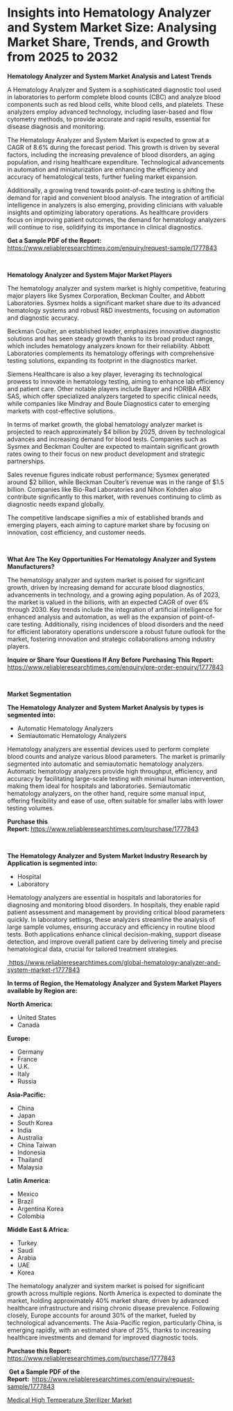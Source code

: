 <p><h1>Insights into Hematology Analyzer and System Market Size: Analysing Market Share, Trends, and Growth from 2025 to 2032</h1></p><p><strong>Hematology Analyzer and System Market Analysis and Latest Trends</strong></p>
<p><p>A Hematology Analyzer and System is a sophisticated diagnostic tool used in laboratories to perform complete blood counts (CBC) and analyze blood components such as red blood cells, white blood cells, and platelets. These analyzers employ advanced technology, including laser-based and flow cytometry methods, to provide accurate and rapid results, essential for disease diagnosis and monitoring.</p><p>The Hematology Analyzer and System Market is expected to grow at a CAGR of 8.6% during the forecast period. This growth is driven by several factors, including the increasing prevalence of blood disorders, an aging population, and rising healthcare expenditure. Technological advancements in automation and miniaturization are enhancing the efficiency and accuracy of hematological tests, further fueling market expansion.</p><p>Additionally, a growing trend towards point-of-care testing is shifting the demand for rapid and convenient blood analysis. The integration of artificial intelligence in analyzers is also emerging, providing clinicians with valuable insights and optimizing laboratory operations. As healthcare providers focus on improving patient outcomes, the demand for hematology analyzers will continue to rise, solidifying its importance in clinical diagnostics.</p></p>
<p><strong>Get a Sample PDF of the Report:&nbsp;</strong> <a href="https://www.reliableresearchtimes.com/enquiry/request-sample/1777843?utm_campaign=2991&utm_medium=2&utm_source=Github&utm_content=ia&utm_term=05032025&utm_id=hematology-analyzer-and-system">https://www.reliableresearchtimes.com/enquiry/request-sample/1777843</a></p>
<p>&nbsp;</p>
<p><strong>Hematology Analyzer and System Major Market Players</strong></p>
<p><p>The hematology analyzer and system market is highly competitive, featuring major players like Sysmex Corporation, Beckman Coulter, and Abbott Laboratories. Sysmex holds a significant market share due to its advanced hematology systems and robust R&D investments, focusing on automation and diagnostic accuracy.</p><p>Beckman Coulter, an established leader, emphasizes innovative diagnostic solutions and has seen steady growth thanks to its broad product range, which includes hematology analyzers known for their reliability. Abbott Laboratories complements its hematology offerings with comprehensive testing solutions, expanding its footprint in the diagnostics market.</p><p>Siemens Healthcare is also a key player, leveraging its technological prowess to innovate in hematology testing, aiming to enhance lab efficiency and patient care. Other notable players include Bayer and HORIBA ABX SAS, which offer specialized analyzers targeted to specific clinical needs, while companies like Mindray and Boule Diagnostics cater to emerging markets with cost-effective solutions.</p><p>In terms of market growth, the global hematology analyzer market is projected to reach approximately $4 billion by 2025, driven by technological advances and increasing demand for blood tests. Companies such as Sysmex and Beckman Coulter are expected to maintain significant growth rates owing to their focus on new product development and strategic partnerships.</p><p>Sales revenue figures indicate robust performance; Sysmex generated around $2 billion, while Beckman Coulter’s revenue was in the range of $1.5 billion. Companies like Bio-Rad Laboratories and Nihon Kohden also contribute significantly to this market, with revenues continuing to climb as diagnostic needs expand globally.</p><p>The competitive landscape signifies a mix of established brands and emerging players, each aiming to capture market share by focusing on innovation, cost efficiency, and customer needs.</p></p>
<p>&nbsp;</p>
<p><strong>What Are The Key Opportunities For Hematology Analyzer and System Manufacturers?</strong></p>
<p><p>The hematology analyzer and system market is poised for significant growth, driven by increasing demand for accurate blood diagnostics, advancements in technology, and a growing aging population. As of 2023, the market is valued in the billions, with an expected CAGR of over 6% through 2030. Key trends include the integration of artificial intelligence for enhanced analysis and automation, as well as the expansion of point-of-care testing. Additionally, rising incidences of blood disorders and the need for efficient laboratory operations underscore a robust future outlook for the market, fostering innovation and strategic collaborations among industry players.</p></p>
<p><strong>Inquire or Share Your Questions If Any Before Purchasing This Report:</strong> <a href="https://www.reliableresearchtimes.com/enquiry/pre-order-enquiry/1777843?utm_campaign=2991&utm_medium=2&utm_source=Github&utm_content=ia&utm_term=05032025&utm_id=hematology-analyzer-and-system">https://www.reliableresearchtimes.com/enquiry/pre-order-enquiry/1777843</a></p>
<p>&nbsp;</p>
<p><strong>Market Segmentation</strong></p>
<p><strong>The Hematology Analyzer and System Market Analysis by types is segmented into:</strong></p>
<p><ul><li>Automatic Hematology Analyzers</li><li>Semiautomatic Hematology Analyzers</li></ul></p>
<p><p>Hematology analyzers are essential devices used to perform complete blood counts and analyze various blood parameters. The market is primarily segmented into automatic and semiautomatic hematology analyzers. Automatic hematology analyzers provide high throughput, efficiency, and accuracy by facilitating large-scale testing with minimal human intervention, making them ideal for hospitals and laboratories. Semiautomatic hematology analyzers, on the other hand, require some manual input, offering flexibility and ease of use, often suitable for smaller labs with lower testing volumes.</p></p>
<p><strong>Purchase this Report:&nbsp;</strong><a href="https://www.reliableresearchtimes.com/purchase/1777843?utm_campaign=2991&utm_medium=2&utm_source=Github&utm_content=ia&utm_term=05032025&utm_id=hematology-analyzer-and-system">https://www.reliableresearchtimes.com/purchase/1777843</a></p>
<p>&nbsp;</p>
<p><strong>The Hematology Analyzer and System Market Industry Research by Application is segmented into:</strong></p>
<p><ul><li>Hospital</li><li>Laboratory</li></ul></p>
<p><p>Hematology analyzers are essential in hospitals and laboratories for diagnosing and monitoring blood disorders. In hospitals, they enable rapid patient assessment and management by providing critical blood parameters quickly. In laboratory settings, these analyzers streamline the analysis of large sample volumes, ensuring accuracy and efficiency in routine blood tests. Both applications enhance clinical decision-making, support disease detection, and improve overall patient care by delivering timely and precise hematological data, crucial for tailored treatment strategies.</p></p>
<p><a href="https://www.reliableresearchtimes.com/global-hematology-analyzer-and-system-market-r1777843?utm_campaign=2991&utm_medium=2&utm_source=Github&utm_content=ia&utm_term=05032025&utm_id=hematology-analyzer-and-system">&nbsp;https://www.reliableresearchtimes.com/global-hematology-analyzer-and-system-market-r1777843</a></p>
<p><strong>In terms of Region, the Hematology Analyzer and System Market Players available by Region are:</strong></p>
<p>
    <p> <strong> North America: </strong>
        <ul>
            <li>United States</li>
            <li>Canada</li>
        </ul>
        </p> 
    <p> <strong> Europe: </strong>
        <ul>
            <li>Germany</li>
            <li>France</li>
            <li>U.K.</li>
            <li>Italy</li>
            <li>Russia</li>
        </ul>
        </p> 
    <p> <strong> Asia-Pacific: </strong>
        <ul>
            <li>China</li>
            <li>Japan</li>
            <li>South Korea</li>
            <li>India</li>
            <li>Australia</li>
            <li>China Taiwan</li>
            <li>Indonesia</li>
            <li>Thailand</li>
            <li>Malaysia</li>
        </ul>
        </p> 
    <p> <strong> Latin America: </strong>
        <ul>
            <li>Mexico</li>
            <li>Brazil</li>
            <li>Argentina Korea</li>
            <li>Colombia</li>
        </ul>
        </p> 
    <p> <strong> Middle East & Africa: </strong>
        <ul>
            <li>Turkey</li>
            <li>Saudi</li>
            <li>Arabia</li>
            <li>UAE</li>
            <li>Korea</li>
        </ul>
    </p>
    </p>
<p><p>The hematology analyzer and system market is poised for significant growth across multiple regions. North America is expected to dominate the market, holding approximately 40% market share, driven by advanced healthcare infrastructure and rising chronic disease prevalence. Following closely, Europe accounts for around 30% of the market, fueled by technological advancements. The Asia-Pacific region, particularly China, is emerging rapidly, with an estimated share of 25%, thanks to increasing healthcare investments and demand for improved diagnostic tools.</p></p>
<p><strong>Purchase this Report: </strong><a href="https://www.reliableresearchtimes.com/purchase/1777843?utm_campaign=2991&utm_medium=2&utm_source=Github&utm_content=ia&utm_term=05032025&utm_id=hematology-analyzer-and-system">https://www.reliableresearchtimes.com/purchase/1777843</a></p>
<p>&nbsp;<strong>Get a Sample PDF of the Report:&nbsp;&nbsp;</strong><a href="https://www.reliableresearchtimes.com/enquiry/request-sample/1777843?utm_campaign=2991&utm_medium=2&utm_source=Github&utm_content=ia&utm_term=05032025&utm_id=hematology-analyzer-and-system">https://www.reliableresearchtimes.com/enquiry/request-sample/1777843</a></p>
<p><strong></strong></p>
<p><p><a href="https://github.com/lalolatiot/Market-Research-Report-List-1/blob/main/medical-high-temperature-sterilizer-market.md?utm_campaign=2991&utm_medium=2&utm_source=Github&utm_content=ia&utm_term=05032025&utm_id=hematology-analyzer-and-system">Medical High Temperature Sterilizer Market</a></p></p>